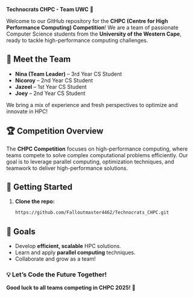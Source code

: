 **Technocrats CHPC - Team UWC** 🚀  

Welcome to our GitHub repository for the **CHPC (Centre for High Performance Computing) Competition**! We are a team of passionate Computer Science students from the **University of the Western Cape**, ready to tackle high-performance computing challenges.  

## 👥 Meet the Team  

- **Nina (Team Leader)** – 3rd Year CS Student  
- **Nicoroy** – 2nd Year CS Student  
- **Jazeel** – 1st Year CS Student  
- **Joey** – 2nd Year CS Student  

We bring a mix of experience and fresh perspectives to optimize and innovate in HPC!  

## 🏆 Competition Overview  
The **CHPC Competition** focuses on high-performance computing, where teams compete to solve complex computational problems efficiently. Our goal is to leverage parallel computing, optimization techniques, and teamwork to deliver high-performance solutions.

## 🚀 Getting Started  
1. **Clone the repo:**  
   ```bash  
   https://github.com/Falloutmaster4462/Technocrats_CHPC.git  
   ```
   
## 📌 Goals  
- Develop **efficient, scalable** HPC solutions.  
- Learn and apply **parallel computing** techniques.  
- Collaborate and grow as a team! 


### 💡 Let’s Code the Future Together!  
**Good luck to all teams competing in CHPC 2025!** 🎉
